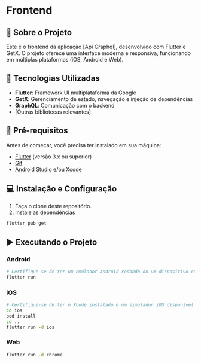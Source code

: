 # Frontend

## 📱 Sobre o Projeto

Este é o frontend da aplicação [Api Graphql], desenvolvido com Flutter e GetX. O projeto oferece uma interface moderna e responsiva, funcionando em múltiplas plataformas (iOS, Android e Web).

## 🚀 Tecnologias Utilizadas

- **Flutter**: Framework UI multiplataforma da Google
- **GetX**: Gerenciamento de estado, navegação e injeção de dependências
- **GraphQL**: Comunicação com o backend
- [Outras bibliotecas relevantes]

## 🔧 Pré-requisitos

Antes de começar, você precisa ter instalado em sua máquina:

- [Flutter](https://flutter.dev/docs/get-started/install) (versão 3.x ou superior)
- [Git](https://git-scm.com)
- [Android Studio](https://developer.android.com/studio) e/ou [Xcode](https://developer.apple.com/xcode/)

## 💻 Instalação e Configuração

1. Faça o clone deste repositório.
2. Instale as dependências

```bash
flutter pub get
```

## ▶️ Executando o Projeto

### Android

```bash
# Certifique-se de ter um emulador Android rodando ou um dispositivo conectado
flutter run
```

### iOS

```bash
# Certifique-se de ter o Xcode instalado e um simulador iOS disponível
cd ios
pod install
cd ..
flutter run -d ios
```

### Web

```bash
flutter run -d chrome
```
